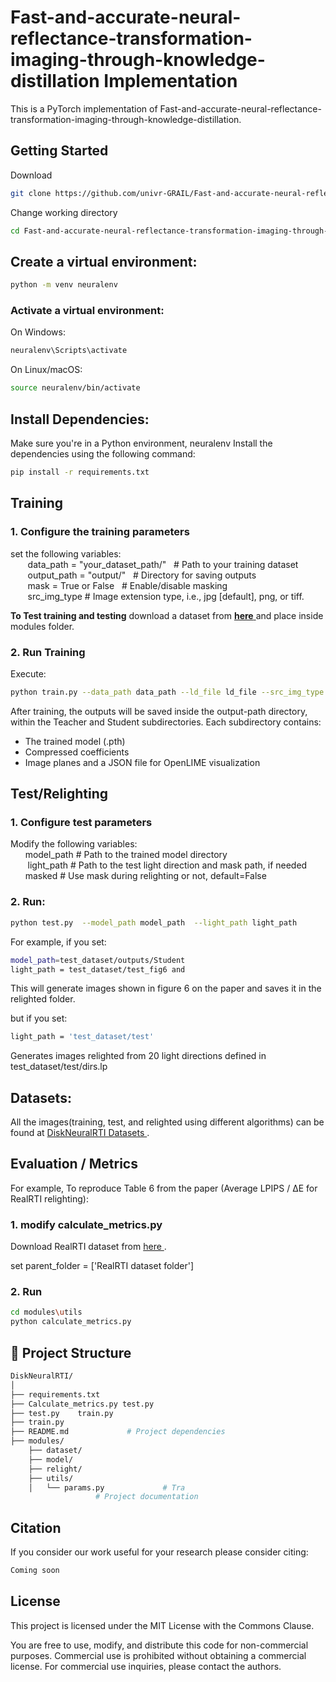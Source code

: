 # Fast-and-accurate-neural-reflectance-transformation-imaging-through-knowledge-distillation Implementation
This is a PyTorch implementation of Fast-and-accurate-neural-reflectance-transformation-imaging-through-knowledge-distillation. 

## Getting Started
Download  
```bash
git clone https://github.com/univr-GRAIL/Fast-and-accurate-neural-reflectance-transformation-imaging-through-knowledge-distillation.git

```
Change working directory
```bash
cd Fast-and-accurate-neural-reflectance-transformation-imaging-through-knowledge-distillation
```
## Create a virtual environment:   
```bash
python -m venv neuralenv  
```
### Activate a virtual environment:  
On Windows: 
```bash
neuralenv\Scripts\activate  
```
On Linux/macOS:  
```bash
source neuralenv/bin/activate  
```
## Install Dependencies:   
Make sure you're in a Python environment, neuralenv
Install the dependencies using the following command:    
```bash    
pip install -r requirements.txt  
```
## Training
###  1. Configure the training parameters
   set the following variables:   
&nbsp;&nbsp;&nbsp;&nbsp;&nbsp;&nbsp; data_path   = "your_dataset_path/"  &nbsp; # Path to your training dataset  
&nbsp;&nbsp;&nbsp;&nbsp;&nbsp;&nbsp; output_path = "output/"          &nbsp;    # Directory for saving outputs  
&nbsp;&nbsp;&nbsp;&nbsp;&nbsp;&nbsp; mask = True or False  &nbsp; # Enable/disable masking  
&nbsp;&nbsp;&nbsp;&nbsp;&nbsp;&nbsp; src_img_type  # Image extension type, i.e., jpg [default], png, or tiff.

**To Test training and testing** download a dataset from <a href="https://univr-my.sharepoint.com/:f:/g/personal/tinsaegebrechristos_dulecha_univr_it/EkVPviXq86VGjixc6Ti18SoBdkKTOeaWqBlQzV09rpdHfg?e=cY54V6" text-decoration="none" target="_blank">**here** </a> and place inside modules folder.


### 2.  Run Training  
   Execute:  
   ```bash
python train.py --data_path data_path --ld_file ld_file --src_img_type src_img_type --output_path output_path
   ```  
After training, the outputs will be saved inside the output-path directory, within the Teacher and Student subdirectories. Each subdirectory contains:
- The trained model (.pth) 
- Compressed coefficients
- Image planes and a JSON file for OpenLIME visualization

## Test/Relighting  
### 1. Configure test parameters   
Modify the following variables:  
&nbsp;&nbsp;&nbsp;&nbsp;&nbsp;&nbsp;model_path # Path to the trained model directory  
&nbsp;&nbsp;&nbsp;&nbsp;&nbsp;&nbsp; light_path   # Path to the test light direction and mask path, if needed  
&nbsp;&nbsp;&nbsp;&nbsp;&nbsp;&nbsp;masked # Use mask during relighting or not, default=False

### 2. Run:  
```bash
python test.py  --model_path model_path  --light_path light_path
```  

For example, if you set: 
```bash 
model_path=test_dataset/outputs/Student 
light_path = test_dataset/test_fig6 and
```
This will generate images shown in figure 6 on the paper and saves it in the relighted folder. 

but if you set:
```bash 
light_path = 'test_dataset/test'
``` 
Generates images relighted from 20 light directions defined in test_dataset/test/dirs.lp



## Datasets:

All the images(training, test, and relighted using different algorithms) can be found at 
<a href="https://univr-my.sharepoint.com/:f:/g/personal/tinsaegebrechristos_dulecha_univr_it/Er4M2DWps1FDjLce2Ssd3pYByROXPOKOeeYATFjhl261cQ?e=0ClcJ9" text-decoration="none" target="_blank"> DiskNeuralRTI Datasets </a>.

##  Evaluation / Metrics
For example, To reproduce Table 6 from the paper (Average LPIPS / ΔE for RealRTI relighting):

### 1. modify calculate_metrics.py
 Download RealRTI dataset from 
 <a href="https://univr-my.sharepoint.com/:f:/g/personal/tinsaegebrechristos_dulecha_univr_it/EjRfAl2DeppAsDLDo5rkr0gBg1-54GrN3WYzLIKQRu2yPg?e=fbv2tp" target="_blank"> here </a>.  
 
 set parent_folder = ['RealRTI dataset folder']
 
### 2. Run
``` bash
cd modules\utils
python calculate_metrics.py
```
## 📁 Project Structure

```bash
DiskNeuralRTI/
│
├── requirements.txt  
├── Calculate_metrics.py test.py 
├── test.py    train.py   
├── train.py  
├── README.md             # Project dependencies
├── modules/                 
    ├── dataset/                   
    ├── model/
    ├── relight/                  
    ├── utils/
    │   └── params.py             # Tra         
                   # Project documentation
```

## Citation

If you consider our work useful for your research please consider citing:

```bash
Coming soon
```
## License

This project is licensed under the MIT License with the Commons Clause.

You are free to use, modify, and distribute this code for non-commercial purposes. Commercial use is prohibited without obtaining a commercial license. For commercial use inquiries, please contact the authors.




